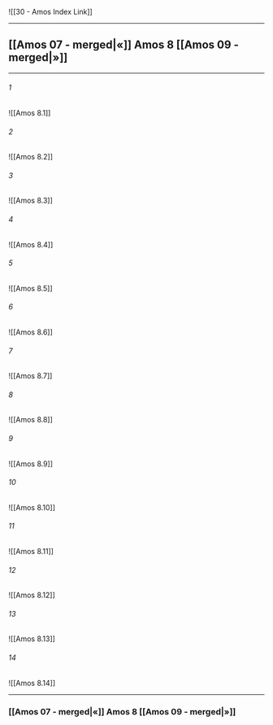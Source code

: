 ![[30 - Amos Index Link]]

---
##  [[Amos 07 - merged|«]] Amos 8 [[Amos 09 - merged|»]]

---

###### 1
![[Amos 8.1]] 

###### 2
![[Amos 8.2]] 

###### 3
![[Amos 8.3]] 

###### 4
![[Amos 8.4]]

###### 5 
![[Amos 8.5]] 

###### 6
![[Amos 8.6]] 

###### 7
![[Amos 8.7]] 

###### 8
![[Amos 8.8]] 

###### 9
![[Amos 8.9]] 

###### 10
![[Amos 8.10]] 

###### 11
![[Amos 8.11]] 

###### 12
![[Amos 8.12]]

###### 13
![[Amos 8.13]] 

###### 14
![[Amos 8.14]] 


---
###  [[Amos 07 - merged|«]] Amos 8 [[Amos 09 - merged|»]]